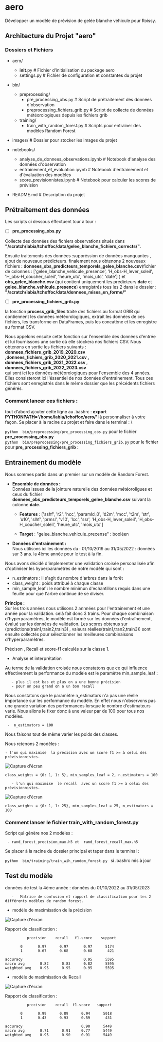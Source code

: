 # aero  


Développer un modèle de prévision de gelée blanche véhicule pour Roissy.

## Architecture du Projet "aero"

### Dossiers et Fichiers

- aero/
  - __init__.py                  # Fichier d'initialisation du package aero
  - settings.py                  # Fichier de configuration et constantes du projet

- bin/
  - preprocessing/
    - pre_processing_obs.py      # Script de prétraitement des données d'observation
    - preprocessing_fichiers_grib.py # Script de collecte de données météorologiques depuis les fichiers grib
  - training/
    - train_with_random_forest.py # Scripts pour entraîner des modèles Random Forest

- images/                        # Dossier pour stocker les images du projet

- notebooks/
  - analyse_de_donnees_observations.ipynb    # Notebook d'analyse des données d'observation
  - entrainement_et_evaluation.ipynb         # Notebook d'entraînement et d'évaluation des modèles
  - score_previsionnistes.ipynb              # Notebook pour calculer les scores de prévision

- README.md                       # Description du projet


## Prétraitement des données


Les scripts ci dessous éffectuent tour à tour  : 

- [ ] **pre_processing_obs.py**

Collecte des données des fichiers observations situés dans **"/scratch/labia/tchoffoc/data/gelee_blanche_fichiers_corrects/"**. 

Ensuite traitements des données :suppréssion de données manquantes , ajout de nouveaux prédicteurs. finalement nous obtenons 2 nouveaux fichiers : **donnees_obs_predicteurs_temporels_gelee_blanche.csv**(fichier de colonnes : ['gelee_blanche_vehicule_presence', 'H_obs-H_lever_soleil',
       'H_obs-H_coucher_soleil', 'heure_utc', 'mois_utc', 'date'] ) et **obs_gelee_blanche.csv** (qui contient uniquement les prédicteurs **date** et **gelee_blanche_vehicule_presence**)  enregistrés tous les 2 dans le dossier : **"/scratch/labia/tchoffoc/data/donnees_mises_en_forme/"** 



- [ ] **pre_processing_fichiers_grib.py**

la  fonction **process_grib_files** traite des fichiers au format GRIB qui contiennent les données météorologiques, extrait les données de ces fichiers, les transforme en DataFrames, puis les concatène et les enregistre au format CSV. 

Nous appelons ensuite cette fonction sur l'ensemble des données d'entrée  et lui fournissons une sortie où elle stockera nos fichiers CSV. 
Nous obtenons en sortie les fichiers suivants : **donnees_fichiers_grib_2019_2020.csv ,donnees_fichiers_grib_2020_2021.csv ,  donnees_fichiers_grib_2021_2022.csv , donnees_fichiers_grib_2022_2023.csv**  
qui sont ici les données météorologiques pour l'ensemble des 4 années. Elles consisteront ici l'éssentiel de nos données d'entrainement. 
Tous ces fichiers sont enregistrés dans le même dossier que les précédents fichiers générés. 

### Comment lancer ces fichiers : 

tout d'abord ajouter cette ligne au .bashrc : 
       **export PYTHONPATH='/home/labia/tchoffoc/aero/'** là personnaliser à votre façon.
Se placer à la racine du projet et faire dans le terminal : \



`python  bin/preprocessing/pre_processing_obs.py` pour le fichier  **pre_processing_obs.py** \
`python  bin/preprocessing/pre_processing_fichiers_grib.py` pour le fichier pour **pre_processing_fichiers_grib** :


## Entrainement du modèle

Nous sommes partis dans un premier sur un modèle de Random Forest. 

- **Ensemble de données :**  \
Données issues de la jointure naturelle des données météoroligues et ceux du fichier **donnees_obs_predicteurs_temporels_gelee_blanche.csv** suivant la colonne **date**.

  - **Features** : ['sshf', 'r2', 'hcc', 'paramId_0', 'd2m', 'mcc', 't2m', 'str', 'u10',
       'slhf', 'prmsl', 'v10', 'lcc', 'ssr', 'H_obs-H_lever_soleil',
       'H_obs-H_coucher_soleil', 'heure_utc', 'mois_utc']

  - **Target** : "gelee_blanche_vehicule_precense" : booléen 

- **Données d'entrainement :** \
Nous utilisons ici les données du : 01/10/2019 au 31/05/2022 : données sur 3 ans. la 4ème année pour le test à la fin. 

Nous avons décidé d'implementer  une validation croisée personalisée afin d'optimiser les hyperparamètres de notre modèle qui sont : 

-  n_estimators :  il s'agit du nombre d'arbres dans la forêt
- class_weight : poids attribué à chaque classe 
-  min_sample_leaf : le nombre minimun d'echantillons requis dans une feuille pour que l'arbre continue de se diviser.

**Principe :** \
Sur les trois années  nous utilisons 2 annnées pour l'entrainement et une année pour la validation. celà fait donc 3 trains.
Pour chaque combinaison d'hyperparamètres, le modèle est formé sur les données d'entraînement, évalué sur les données de validation.  Les scores obtenus sur (predictions(train1,train2,train3) , valeurs réelles(train1,tran2,train3)) sont ensuite collectés pour sélectionner les meilleures combinaisons d'hyperparamètres.

 Précison , Recall et score-f1 calculés sur la classe 1. 

*  Analyse et interprétation 

Au terme de la validation croisée nous constatons que ce qui influence effectivement la performance du modèle est le paramètre min_sample_leaf  :
       
       - plus il est bas et plus on a une bonne précision 
       - pour un peu grand on a un bon recall 


Nous constatons que le paramètre n_estimators n'a pas une réelle importance sur les performance du modèle. 
En effet nous n'observons pas  une grande  variation des performances lorsque le nombre d'estimateurs varie.
Nous allons le fixer donc à une valeur par de 100 pour tous nos modèles.

     -  n_estimators = 100

Nous faisons tout de même varier les poids des classes.

Nous retenons 2 modèles : 

    - l'un qui maximise  la précision avec un score f1 >= à celui des prévisionnistes. 
![Capture d'écran](/images/modele_rf_precision_max.png)


`class_weights = {0: 1, 1: 5},
min_samples_leaf = 2,
n_estimators = 100
`

       - l'un qui maximise  le recall  avec un score f1 >= à celui des prévisionnistes.
![Capture d'écran](/images/modele_rf_recall_max.PNG)

`class_weights = {0: 1, 1: 25},
min_samples_leaf = 25,
n_estimators = 100`


### Comment lancer le fichier train_with_random_forest.py 

 Script qui  génère nos 2 modèles : 

     - rand_forest_precision_max.h5 et  rand_forest_recall_max.h5

Se placer à la racine du dossier principal et taper dans le terminal : 

`python  bin/training/train_wih_random_forest.py ` si .bashrc mis à jour 

## Test du modèle 

données de test la 4ème année : données du 01/10/2022 au 31/05/2023

       -   Matrice de confusion et rapport de classification pour les 2 différents modèles de random forest. 

- modèle de maximisation de la précision

![Capture d'écran](/images/matrice_confusion_rfp.png)


Rapport de classification : 

              precision    recall   f1-score    support

           0       0.97      0.97       0.97      5174
           1       0.67      0.68       0.68       421

    accuracy                            0.95      5595
    macro avg       0.82      0.83      0.82      5595
    weighted avg    0.95      0.95      0.95      5595


- modèle de maximisation du Recall


![Capture d'écran](/images/matrice_confusion_rfr.png)


Rapport de classification : 

              precision    recall  f1-score   support

           0       0.99      0.89      0.94      5018
           1       0.43      0.93      0.59       431

    accuracy                           0.90      5449
    macro avg       0.71      0.91     0.77      5449
    weighted avg    0.95      0.90     0.91      5449


